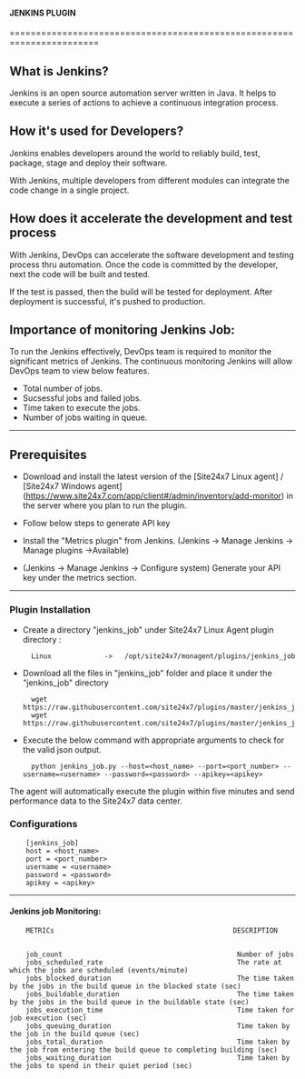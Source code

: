                                          
#### JENKINS PLUGIN
                                                                                               
=======================================================================

## What is Jenkins?
	
 Jenkins is an open source automation server written in Java. It helps to execute a series of actions to achieve a continuous integration process. 



## How it's used for Developers?

 Jenkins enables developers around the world to reliably build, test, package, stage and deploy their software.

 With Jenkins, multiple developers from different modules can integrate the code change in a single project. 

## How does it accelerate the development and test process 

 With Jenkins, DevOps can accelerate the software development and testing process thru automation. Once the code is committed by the developer, next the code will be built and tested.

 If the test is passed, then the build will be tested for deployment. After deployment is successful, it's pushed to production.




## Importance of monitoring Jenkins Job:

To run the Jenkins effectively, DevOps team is required to monitor the significant metrics of Jenkins. The continuous monitoring Jenkins will allow DevOps team to view below features.

- Total number of jobs.
- Sucsessful jobs and failed jobs.
- Time taken to execute the jobs.
- Number of jobs waiting in queue.


---

## Prerequisites

- Download and install the latest version of the [Site24x7 Linux agent] / [Site24x7 Windows agent] (https://www.site24x7.com/app/client#/admin/inventory/add-monitor) in the server where you plan to run the plugin. 

- Follow below steps to generate API key 
- Install the "Metrics plugin" from Jenkins. (Jenkins -> Manage Jenkins -> Manage plugins ->Available)
- (Jenkins -> Manage Jenkins -> Configure system) Generate your API key under the metrics section.

---

### Plugin Installation  

- Create a directory "jenkins_job" under Site24x7 Linux Agent plugin directory : 

		Linux             ->   /opt/site24x7/monagent/plugins/jenkins_job

      
- Download all the files in "jenkins_job" folder and place it under the "jenkins_job" directory

		wget https://raw.githubusercontent.com/site24x7/plugins/master/jenkins_job/jenkins_job.py
		wget https://raw.githubusercontent.com/site24x7/plugins/master/jenkins_job/jenkins_job.cfg

- Execute the below command with appropriate arguments to check for the valid json output.  

		python jenkins_job.py --host=<host_name> --port=<port_number> --username=<username> --password=<password> --apikey=<apikey>


The agent will automatically execute the plugin within five minutes and send performance data to the Site24x7 data center.


### Configurations

		[jenkins_job]
		host = <host_name>
		port = <port_number>
		username = <username>
		password = <password>
		apikey = <apikey>
		
---
#### Jenkins job Monitoring:


		METRICs                                            DESCRIPTION


		job_count                                           Number of jobs
		jobs_scheduled_rate                                 The rate at which the jobs are scheduled (events/minute) 
		jobs_blocked_duration                               The time taken by the jobs in the build queue in the blocked state (sec)
		jobs_buildable_duration                             The time taken by the jobs in the build queue in the buildable state (sec)
		jobs_execution_time                                 Time taken for job execution (sec)
		jobs_queuing_duration                               Time taken by the job in the build queue (sec)
		jobs_total_duration                                 Time taken by the job from entering the build queue to completing building (sec)
		jobs_waiting_duration                               Time taken by the jobs to spend in their quiet period (sec)



